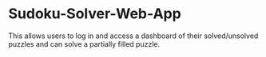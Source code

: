 # Sudoku-Solver-Web-App
This allows users to log in and access a dashboard of their solved/unsolved puzzles and can solve a partially filled puzzle.
